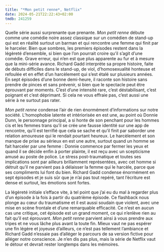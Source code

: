 ```yaml
---
title: "*Mon petit renne*, Netflix"
date: 2024-05-21T22:22:43+02:00
tmdb: 241259 
---
```


Quelle série aussi surprenante que prenante. *Mon petit renne* débute comme une comédie noire assez classique sur un comédien de stand-up qui est en réalité surtout un barman et qui rencontre une femme qui finit par le harceler. Bien que sombres, les premiers épisodes restent dans la légèreté d’ensemble, si bien que l’on pourrait croire qu’il s’agit d’une comédie. Grave erreur, qui n’en est que plus apparente au fur et à mesure que la mini-série avance. Richard Gadd interprète sa propre histoire, faite de débuts difficiles dans le stand-up, de viol, d’homosexualité honteuse et refoulée et en effet d’un harcèlement qui s’est étalé sur plusieurs années. En sept épisodes d’une bonne demi-heure, il raconte son histoire sans prendre de pinces et sans prévenir, si bien que le spectacle peut être éprouvant par moments. C’est d’une intensité rare, c’est déstabilisant, c’est poignant et c’est déprimant. Si cela ne vous effraie pas, c’est aussi une série à ne surtout pas rater.

*Mon petit renne* condense l’air de rien énormément d’informations sur notre société. L’homophobie latente et intériorisée en est une, au point où Donnie Dunn, le personnage principal, a si honte de son penchant pour les hommes cis et les femmes trans qu’il se crée une fausse identité sur une app de rencontre, qu’il est terrifié que cela se sache et qu’il finit par saborder une relation amoureuse qui le rendait pourtant heureux. Le harcèlement et son manque de prise au sérieux en est une autre, surtout quand un homme se fait harceler par une femme : Donnie commence par fermer les yeux et quand il se décide enfin à porter plainte, il est reçu avec un scepticisme amusé au poste de police. Le stress post-traumatique et toutes ses implications sont par ailleurs brillamment représentées, avec cet homme si détruit qu’il ne parvient pas à délaisser la femme qui le harcèle, parce que ses compliments lui font du bien. Richard Gadd condense énormément en sept épisodes et je suis sûr que je n’ai pas tout repéré, tant l’écriture est dense et surtout, les émotions sont fortes.

La légèreté initiale s’efface vite, à tel point que j’ai eu du mal à regarder plus d’un épisode à la fois à partir du quatrième épisode. Ce flashback nous plonge au cœur du traumatisme et il est aussi soudain que violent, avec une mise en scène frontale et d’une remarquable efficacité. Ce n’est en aucun cas une critique, cet épisode est un grand moment, ce qui n’enlève rien au fait qu’il est éprouvant. *Mon petit renne* parvient ainsi à vous prendre aux tripes et ne vous lâche plus avant la toute fin. Mieux vaut ne pas espérer une fin légère et joyeuse d’ailleurs, ce n’est pas tellement l’ambiance et Richard Gadd n’essaie pas d’alléger le parcours de sa version fictive pour alléger notre conscience. Je n’en dis pas plus, mais la série de Netflix vaut le détour et devrait rester longtemps dans les mémoires. 

